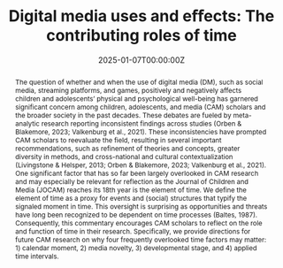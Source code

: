 ---
abstract: "The question of whether and when the use of digital media (DM), such as social media, streaming platforms, and games, positively and negatively affects children and adolescents’ physical and psychological well-being has garnered significant concern among children, adolescents, and media (CAM) scholars and the broader society in the past decades. These debates are fueled by meta-analytic research reporting inconsistent findings across studies (Orben & Blakemore, 2023; Valkenburg et al., 2021). These inconsistencies have prompted CAM scholars to reevaluate the field, resulting in several important recommendations, such as refinement of theories and concepts, greater diversity in methods, and cross-national and cultural contextualization (Livingstone & Helsper, 2013; Orben & Blakemore, 2023; Valkenburg et al., 2021). One significant factor that has so far been largely overlooked in CAM research and may especially be relevant for reflection as the Journal of Children and Media (JOCAM) reaches its 18th year is the element of time. We define the element of time as a proxy for events and (social) structures that typify the signaled moment in time. This oversight is surprising as opportunities and threats have long been recognized to be dependent on time processes (Baltes, 1987). Consequently, this commentary encourages CAM scholars to reflect on the role and function of time in their research. Specifically, we provide directions for future CAM research on why four frequently overlooked time factors may matter: 1) calendar moment, 2) media novelty, 3) developmental stage, and 4) applied time intervals."
authors:
- Laura Vandenbosch
- Kathleen Beullens
- Robyn Vanherle
- Lara Schreurs
date: "2025-01-07T00:00:00Z"
doi: "10.1080/17482798.2024.2438690"
featured: false
projects: []
publication: 'Journal of Children and Media'
publication_short: ""
publication_types:
- "2"
publishDate: "2025-01-07T00:00:00Z"
tags:
title: 'Digital media uses and eﬀects: The contributing roles of time'
url_code: ""
url_dataset: ""
url_pdf: ""
url_poster: ""
url_project: ""
url_slides: ""
url_source: ""
url_video: ""
---